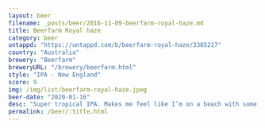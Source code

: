 ```yaml
---
layout: beer
filename: _posts/beer/2016-11-09-beerfarm-royal-haze.md
title: Beerfarm Royal haze
category: beer
untappd: "https://untappd.com/b/beerfarm-royal-haze/3385217"
country: "Australia"
brewery: "Beerfarm"
breweryURL: "/brewery/beerfarm.html"
style: "IPA - New England"
score: 9
img: /img/list/beerfarm-royal-haze.jpeg
beer-date: "2020-01-16"
desc: "Super tropical IPA. Makes me feel like I’m on a beach with some chilled tunes and a plate of fruit"
permalink: /beer/:title.html
---
```

